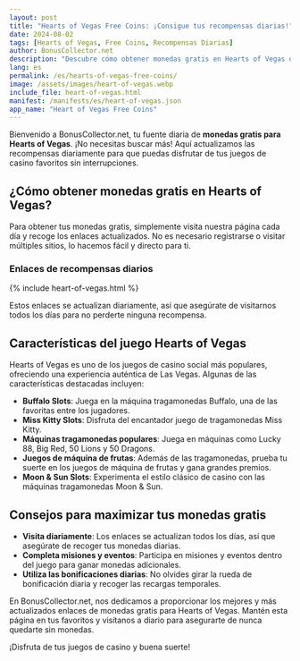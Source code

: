 ```yaml
---
layout: post
title: "Hearts of Vegas Free Coins: ¡Consigue tus recompensas diarias!"
date: 2024-08-02
tags: [Hearts of Vegas, Free Coins, Recompensas Diarias]
author: BonusCollector.net
description: "Descubre cómo obtener monedas gratis en Hearts of Vegas diariamente y disfruta de tus juegos de casino favoritos sin interrupciones."
lang: es
permalink: /es/hearts-of-vegas-free-coins/
image: /assets/images/heart-of-vegas.webp
include_file: heart-of-vegas.html
manifest: /manifests/es/heart-of-vegas.json
app_name: "Heart of Vegas Free Coins"
---
```


Bienvenido a BonusCollector.net, tu fuente diaria de **monedas gratis para Hearts of Vegas**. ¡No necesitas buscar más! Aquí actualizamos las recompensas diariamente para que puedas disfrutar de tus juegos de casino favoritos sin interrupciones.

## ¿Cómo obtener monedas gratis en Hearts of Vegas?

Para obtener tus monedas gratis, simplemente visita nuestra página cada día y recoge los enlaces actualizados. No es necesario registrarse o visitar múltiples sitios, lo hacemos fácil y directo para ti.

### Enlaces de recompensas diarios

{% include heart-of-vegas.html %}

Estos enlaces se actualizan diariamente, así que asegúrate de visitarnos todos los días para no perderte ninguna recompensa.

## Características del juego Hearts of Vegas

Hearts of Vegas es uno de los juegos de casino social más populares, ofreciendo una experiencia auténtica de Las Vegas. Algunas de las características destacadas incluyen:

- **Buffalo Slots**: Juega en la máquina tragamonedas Buffalo, una de las favoritas entre los jugadores.
- **Miss Kitty Slots**: Disfruta del encantador juego de tragamonedas Miss Kitty.
- **Máquinas tragamonedas populares**: Juega en máquinas como Lucky 88, Big Red, 50 Lions y 50 Dragons.
- **Juegos de máquina de frutas**: Además de las tragamonedas, prueba tu suerte en los juegos de máquina de frutas y gana grandes premios.
- **Moon & Sun Slots**: Experimenta el estilo clásico de casino con las máquinas tragamonedas Moon & Sun.

## Consejos para maximizar tus monedas gratis

- **Visita diariamente**: Los enlaces se actualizan todos los días, así que asegúrate de recoger tus monedas diarias.
- **Completa misiones y eventos**: Participa en misiones y eventos dentro del juego para ganar monedas adicionales.
- **Utiliza las bonificaciones diarias**: No olvides girar la rueda de bonificación diaria y recoger las recargas temporales.

En BonusCollector.net, nos dedicamos a proporcionar los mejores y más actualizados enlaces de monedas gratis para Hearts of Vegas. Mantén esta página en tus favoritos y visítanos a diario para asegurarte de nunca quedarte sin monedas.

¡Disfruta de tus juegos de casino y buena suerte!